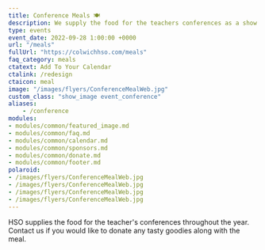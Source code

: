 ```yaml
---
title: Conference Meals 🍽️
description: We supply the food for the teachers conferences as a show of appreciation.
type: events
event_date: 2022-09-28 1:00:00 +0000
url: "/meals"
fullUrl: "https://colwichhso.com/meals"
faq_category: meals
ctatext: Add To Your Calendar
ctalink: /redesign
ctaicon: meal
image: "/images/flyers/ConferenceMealWeb.jpg"
custom_class: "show_image event_conference"
aliases:
    - /conference
modules:
- modules/common/featured_image.md
- modules/common/faq.md
- modules/common/calendar.md
- modules/common/sponsors.md
- modules/common/donate.md
- modules/common/footer.md
polaroid: 
- /images/flyers/ConferenceMealWeb.jpg
- /images/flyers/ConferenceMealWeb.jpg
- /images/flyers/ConferenceMealWeb.jpg
- /images/flyers/ConferenceMealWeb.jpg
---
```

HSO supplies the food for the teacher's conferences throughout the year. Contact us if you would like to donate any tasty goodies along with the meal.